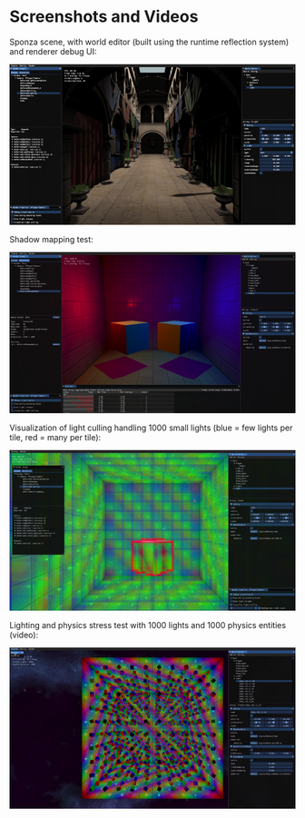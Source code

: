 Screenshots and Videos
======================

Sponza scene, with world editor (built using the runtime reflection system) and renderer debug UI:

<a href="https://raw.githubusercontent.com/aejsmith/gemini/master/Documentation/Screenshot.png"><img src="https://raw.githubusercontent.com/aejsmith/gemini/master/Documentation/ScreenshotSmall.png"></a>

Shadow mapping test:

<a href="https://raw.githubusercontent.com/aejsmith/gemini/master/Documentation/Screenshots/Screenshot_20200510_201322.png"><img src="https://raw.githubusercontent.com/aejsmith/gemini/master/Documentation/Screenshots/Screenshot_20200510_201322_Small.png"></a>

Visualization of light culling handling 1000 small lights (blue = few lights per tile, red = many per tile):

<a href="https://raw.githubusercontent.com/aejsmith/gemini/master/Documentation/Screenshots/Screenshot_20200506_093924.png"><img src="https://raw.githubusercontent.com/aejsmith/gemini/master/Documentation/Screenshots/Screenshot_20200506_093924_Small.png"></a>

Lighting and physics stress test with 1000 lights and 1000 physics entities (video):

<a href="https://www.youtube.com/watch?v=uhlZlvabMN4"><img src="https://raw.githubusercontent.com/aejsmith/gemini/master/Documentation/Screenshots/Screenshot_20210704_101516_Small.png"></a>
